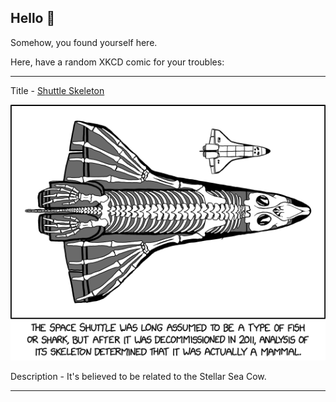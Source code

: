 ## Hello 👀

Somehow, you found yourself here.

Here, have a random XKCD comic for your troubles:

-----------------------------------

Title - [Shuttle Skeleton](https://xkcd.com/2630)

![Shuttle Skeleton](./random_comic.png)

Description - It's believed to be related to the Stellar Sea Cow.

-----------------------------------